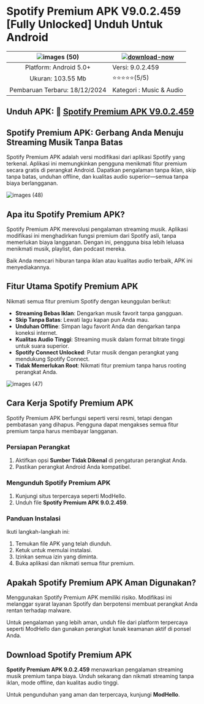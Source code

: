 # Spotify Premium APK V9.0.2.459 [Fully Unlocked] Unduh Untuk Android

| ![images (50)](https://github.com/user-attachments/assets/39fe6119-32a2-4829-847d-06d48d4352a2)| [![download-now](https://github.com/user-attachments/assets/22657e67-9d2d-46af-a41a-5d365d2ddc1f)](https://modhello.com/id/spotify-premium/)  |
|:-------------------------------------------------:|-----------------------|
| Platform: Android 5.0+                      | Versi: 9.0.2.459    |
| Ukuran: 103.55 Mb                                |  ⭐️⭐️⭐️⭐️⭐️(5/5) |
| Pembaruan Terbaru: 18/12/2024                      | Kategori : Music & Audio |

## Unduh APK: 🤞 [Spotify Premium APK V9.0.2.459](https://modhello.com/id/spotify-premium/)

## Spotify Premium APK: Gerbang Anda Menuju Streaming Musik Tanpa Batas  

Spotify Premium APK adalah versi modifikasi dari aplikasi Spotify yang terkenal. Aplikasi ini memungkinkan pengguna menikmati fitur premium secara gratis di perangkat Android. Dapatkan pengalaman tanpa iklan, skip tanpa batas, unduhan offline, dan kualitas audio superior—semua tanpa biaya berlangganan.  

![images (48)](https://github.com/user-attachments/assets/17740f7e-cc89-4a9d-8dee-59a0e60fe03c)


## Apa itu Spotify Premium APK?  

Spotify Premium APK merevolusi pengalaman streaming musik. Aplikasi modifikasi ini menghadirkan fungsi premium dari Spotify asli, tanpa memerlukan biaya langganan. Dengan ini, pengguna bisa lebih leluasa menikmati musik, playlist, dan podcast mereka.  

Baik Anda mencari hiburan tanpa iklan atau kualitas audio terbaik, APK ini menyediakannya.  


## Fitur Utama Spotify Premium APK  

Nikmati semua fitur premium Spotify dengan keunggulan berikut:  

- **Streaming Bebas Iklan**: Dengarkan musik favorit tanpa gangguan.  
- **Skip Tanpa Batas**: Lewati lagu kapan pun Anda mau.  
- **Unduhan Offline**: Simpan lagu favorit Anda dan dengarkan tanpa koneksi internet.  
- **Kualitas Audio Tinggi**: Streaming musik dalam format bitrate tinggi untuk suara superior.  
- **Spotify Connect Unlocked**: Putar musik dengan perangkat yang mendukung Spotify Connect.  
- **Tidak Memerlukan Root**: Nikmati fitur premium tanpa harus rooting perangkat Anda.  

![images (47)](https://github.com/user-attachments/assets/c39a09ed-b758-439b-af6f-2d717c090c49)


## Cara Kerja Spotify Premium APK  

Spotify Premium APK berfungsi seperti versi resmi, tetapi dengan pembatasan yang dihapus. Pengguna dapat mengakses semua fitur premium tanpa harus membayar langganan.  

### Persiapan Perangkat  

1. Aktifkan opsi **Sumber Tidak Dikenal** di pengaturan perangkat Anda.  
2. Pastikan perangkat Android Anda kompatibel.  

### Mengunduh Spotify Premium APK  

1. Kunjungi situs terpercaya seperti ModHello.  
2. Unduh file **Spotify Premium APK 9.0.2.459**.  

### Panduan Instalasi  

Ikuti langkah-langkah ini:  

1. Temukan file APK yang telah diunduh.  
2. Ketuk untuk memulai instalasi.  
3. Izinkan semua izin yang diminta.  
4. Buka aplikasi dan nikmati semua fitur premium.  


## Apakah Spotify Premium APK Aman Digunakan?  

Menggunakan Spotify Premium APK memiliki risiko. Modifikasi ini melanggar syarat layanan Spotify dan berpotensi membuat perangkat Anda rentan terhadap malware.  

Untuk pengalaman yang lebih aman, unduh file dari platform terpercaya seperti ModHello dan gunakan perangkat lunak keamanan aktif di ponsel Anda.  


## Download Spotify Premium APK  

**Spotify Premium APK 9.0.2.459** menawarkan pengalaman streaming musik premium tanpa biaya. Unduh sekarang dan nikmati streaming tanpa iklan, mode offline, dan kualitas audio tinggi.  

Untuk pengunduhan yang aman dan terpercaya, kunjungi **ModHello**.
